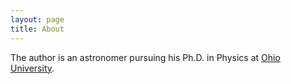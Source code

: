 ```yaml
---
layout: page
title: About
---
```


The author is an astronomer pursuing his Ph.D. in Physics at [Ohio University](https://www.ohio.edu/).
